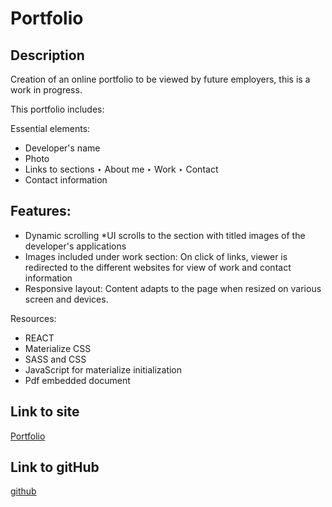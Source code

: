 # Portfolio

## Description

Creation of an online portfolio to be viewed by future employers, this is a work in progress.

This portfolio includes:

Essential elements:

* Developer's name
* Photo
* Links to sections
    ‣ About me
    ‣ Work
    ‣ Contact
* Contact information

## Features:

- Dynamic scrolling 
    *UI scrolls to the section with titled images of the developer's applications
- Images included under work section:
    On click of links, viewer is redirected to the different websites for view of work and contact information
- Responsive layout:
    Content adapts to the page when resized on various screen and devices.

Resources:

- REACT 
- Materialize CSS
- SASS and CSS
- JavaScript for materialize initialization
- Pdf embedded document



## Link to site
[Portfolio](https://adina-hc.github.io/portfolio/)

## Link to gitHub
[github](https://github.com/adina-hc/portfolio)